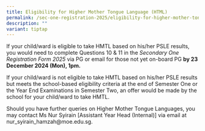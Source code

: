 ```yaml
---
title: Eligibility for Higher Mother Tongue Language (HTML)
permalink: /sec-one-registration-2025/eligibility-for-higher-mother-tongue-language-html/
description: ""
variant: tiptap
---
```

<p>If your child/ward is eligible to take HMTL based on his/her PSLE results,
you would need to complete Questions 10 &amp; 11 in the <em>Secondary One Registration Form 2025 </em>via
PG or email for those not yet on-board PG <strong>by 23 December 2024 (Mon), 1pm.</strong>
</p>
<p></p>
<p>If your child/ward is not eligible to take HMTL based on his/her PSLE
results but meets the school-based eligibility criteria at the end of Semester
One or the Year End Examinations in Semester Two, an offer would be made
by the school for your child/ward to take HMTL.</p>
<p></p>
<p>Should you have further queries on Higher Mother Tongue Languages, you
may contact Ms Nur Syirain [Assistant Year Head (Internal)] via email at
nur_syirain_hamzah@moe.edu.sg.</p>
<p></p>